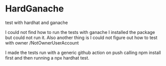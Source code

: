 # HardGanache
test with hardhat and ganache

I could not find how to run the tests with ganache I installed the package but could not run it.
Also another thing is I could not figure out how to test with  owner /NotOwnerUserAccount

I made the tests run with a generic github action on push calling npm install first and then running a npx hardhat test.
